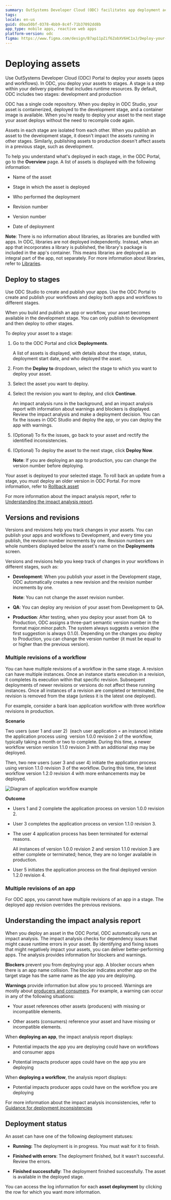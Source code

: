 ```yaml
---
summary: OutSystems Developer Cloud (ODC) facilitates app deployment across multiple stages with containerization and a unified code repository.
tags:
locale: en-us
guid: d0aa50bf-0378-4bb9-8c4f-71b37092dd8b
app_type: mobile apps, reactive web apps
platform-version: odc
figma: https://www.figma.com/design/B7ap11pZif6ZobXV6HC1xJ/Deploy-your-apps?node-id=2901-72&t=huLfuwjwe8mJCQTh-1
---
```


# Deploying assets

Use OutSystems Developer Cloud (ODC) Portal to deploy your assets (apps and workflows). In ODC, you deploy your assets to stages. A stage is a step within your delivery pipeline that includes runtime resources. By default, ODC includes two stages: development and production 

ODC has a single code repository. When you deploy in ODC Studio, your asset is containerized, deployed to the development stage, and a container image is available. When you're ready to deploy your asset to the next stage your asset deploys without the need to recompile code again. 

Assets in each stage are isolated from each other. When you publish an asset to the development stage, it doesn't impact the assets running in other stages. Similarly, publishing assets to production doesn't affect assets in a previous stage, such as development.

To help you understand what's deployed in each stage, in the ODC Portal, go to the **Overview** page. A list of assets is displayed with the following information:

* Name of the asset

* Stage in which the asset is deployed

* Who performed the deployment

* Revision number

* Version number

* Date of deployment

**Note**: There is no information about libraries, as libraries are bundled with apps. In ODC, libraries are not deployed independently. Instead, when an app that incorporates a library is published, the library's package is included in the app's container. This means libraries are deployed as an integral part of the app, not separately. For more information about libraries, refer to [Libraries](../building-apps/libraries/libraries.md).

## Deploy to stages

Use ODC Studio to create and publish your apps. Use the ODC Portal to create and publish your workflows and deploy both apps and workflows to different stages. 

When you build and publish an app or workflow, your asset becomes available in the development stage. You can only publish to development and then deploy to other stages. 

To deploy your asset to a stage:

1. Go to the ODC Portal and click **Deployments**. 

    A list of assets is displayed, with details about the stage, status, deployment start date, and who deployed the asset.

1. From the **Deploy to** dropdown, select the stage to which you want to deploy your asset.

1. Select the asset you want to deploy.

1. Select the revision you want to deploy, and click **Continue**. 

    An impact analysis runs in the background, and an impact analysis report with information about warnings and blockers is displayed. Review the impact analysis and make a deployment decision. You can fix the issues in ODC Studio and deploy the app, or you can deploy the app with warnings.

1. (Optional) To fix the issues, go back to your asset and rectify the identified inconsistencies.

1. (Optional) To deploy the asset to the next stage, click **Deploy Now**. 

    **Note**: If you are deploying an app to production, you can change the version number before deploying.

Your asset is deployed to your selected stage. To roll back an update from a stage, you must deploy an older version in ODC Portal. For more information, refer to [Rollback asset](rollback.md)

For more information about the impact analysis report, refer to [Understanding the impact analysis report](#understanding-the-impact-analysis-report).

## Versions and revisions

Versions and revisions help you track changes in your assets. You can publish your apps and workflows to Development, and every time you publish, the revision number increments by one. Revision numbers are whole numbers displayed below the asset's name on the **Deployments** screen. 

Versions and revisions help you keep track of changes in your workflows in different stages, such as:

* **Development**: When you publish your asset in the Development stage, ODC automatically creates a new revision and the revision number increments by one. 

    **Note**: You can not change the asset revision number.

* **QA**: You can deploy any revision of your asset from Development to QA. 

* **Production**: After testing, when you deploy your asset from QA  to Production, ODC assigns a three-part semantic version number in the format major.minor.patch. The system always suggests a version (the first suggestion is always 0.1.0). Depending on the changes you deploy to Production, you can change the version number (it must be equal to or higher than the previous version). 

### Multiple revisions of a workflow

You can have multiple revisions of a workflow in the same stage. A revision can have multiple instances. Once an instance starts execution in a revision, it completes its execution within that specific revision. Subsequent deployments of newer revisions or versions do not affect these running instances. Once all instances of a revision are completed or terminated, the revision is removed from the stage (unless it is the latest one deployed).  

For example, consider a bank loan application workflow with three workflow revisions in production.

**Scenario**

Two users (user 1 and user 2)  (each user application = an instance) initiate the application process using  version 1.0.0 revision 2 of the workflow, typically taking a month or two to complete. During this time, a newer workflow version version 1.1.0 revision 3 with an additional step may be deployed. 

Then, two new users (user 3 and user 4) initiate the application process using version 1.1.0 revision 3 of the workflow. During this time, the latest workflow version 1.2.0 revision 4 with more enhancements may be deployed.

![Diagram of application workflow example](images/application-workflow-diag.png "Example application workflow")

**Outcome**

* Users 1 and 2 complete the application process on version 1.0.0 revision 2.

* User 3 completes the application process on version 1.1.0 revision 3.

* The user 4 application process has been terminated for external reasons.

    All instances of version 1.0.0 revision 2 and version 1.1.0 revision 3 are either complete or terminated; hence, they are no longer available in production.

* User 5 initiates the application process on the final deployed version 1.2.0 revision 4.

### Multiple revisions of an app

For ODC apps, you cannot have multiple revisions of an app in a stage. The deployed app revision overrides the previous revisions.

## Understanding the impact analysis report

When you deploy an asset in the ODC Portal, ODC automatically runs an impact analysis. The impact analysis checks for dependency issues that might cause runtime errors in your asset. By identifying and fixing issues that might negatively impact your assets, you can deliver better-performing apps. The analysis provides information for blockers and warnings.

**Blockers** prevent you from deploying your app. A blocker occurs when there is an app name collision. The blocker indicates another app on the target stage has the same name as the app you are deploying.

**Warnings** provide information but allow you to proceed. Warnings are mostly about [producers and consumers](../building-apps/data/sharing.md). For example, a warning can occur in any of the following situations:

* Your asset references other assets (producers) with missing or incompatible elements.

* Other assets (consumers) reference your asset and have missing or incompatible elements.

When **deploying an app**, the impact analysis report displays:

* Potential impacts the app you are deploying could have on workflows and consumer apps 

* Potential impacts producer apps could have on the app you are deploying

When **deploying a workflow**, the analysis report displays:

* Potential impacts producer apps could have on the workflow you are deploying

For more information about the impact analysis inconsistencies, refer to [Guidance for deployment inconsistencies](../deploying-apps/deployment-inconsistencies.md)

## Deployment status

An asset can have one of the following deployment statuses:

* **Running:** The deployment is in progress. You must wait for it to finish.

* **Finished with errors**: The deployment finished, but it wasn't successful. Review the errors.

* **Finished successfully**: The deployment finished successfully. The asset is available in the deployed stage.

You can access the log information for each **asset deployment** by clicking the row for which you want more information.

